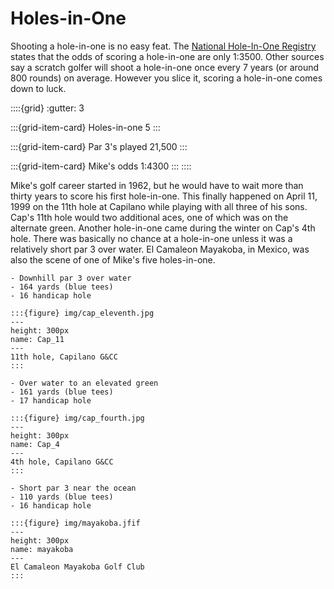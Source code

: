 # Holes-in-One

Shooting a hole-in-one is no easy feat. The [National Hole-In-One Registry](https://www.nationalholeinoneregistry.com/facts-and-feats/#:~:text=1%20There%20are%20approximately%20over%20500%20million%20rounds,a%20hole%20in%20one%20is%201%3A3500%20More%20items) states that the odds of scoring a hole-in-one are only 1:3500. Other sources say a scratch golfer will shoot a hole-in-one once every 7 years (or around 800 rounds) on average. However you slice it, scoring a hole-in-one comes down to luck. 

::::{grid}
:gutter: 3

:::{grid-item-card} Holes-in-one
5
:::

:::{grid-item-card} Par 3's played
21,500
:::

:::{grid-item-card} Mike's odds
1:4300
:::
::::

Mike's golf career started in 1962, but he would have to wait more than thirty years to score his first hole-in-one. This finally happened on April 11, 1999 on the 11th hole at Capilano while playing with all three of his sons. Cap's 11th hole would two additional aces, one of which was on the alternate green. Another hole-in-one came during the winter on Cap's 4th hole. There was basically no chance at a hole-in-one unless it was a relatively short par 3 over water. El Camaleon Mayakoba, in Mexico, was also the scene of one of Mike's five holes-in-one. 

```{dropdown} Capilano G&CC - 11th hole
- Downhill par 3 over water
- 164 yards (blue tees)
- 16 handicap hole

:::{figure} img/cap_eleventh.jpg
---
height: 300px
name: Cap_11
---
11th hole, Capilano G&CC
:::
```

```{dropdown} Capilano G&CC - 4th hole
- Over water to an elevated green
- 161 yards (blue tees)
- 17 handicap hole

:::{figure} img/cap_fourth.jpg
---
height: 300px
name: Cap_4
---
4th hole, Capilano G&CC
:::
```

```{dropdown} El Camaleon GC - 7th hole
- Short par 3 near the ocean
- 110 yards (blue tees)
- 16 handicap hole

:::{figure} img/mayakoba.jfif
---
height: 300px
name: mayakoba
---
El Camaleon Mayakoba Golf Club
:::
```
